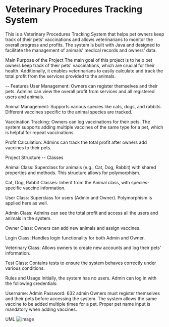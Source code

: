 # Veterinary Procedures Tracking System

This is a Veterinary Procedures Tracking System that helps pet owners keep track of their pets' vaccinations and allows veterinarians to monitor the overall progress and profits. The system is built with Java and designed to facilitate the management of animals' medical records and owners' data.

Main Purpose of the Project
The main goal of this project is to help pet owners keep track of their pets' vaccinations, which are crucial for their health. Additionally, it enables veterinarians to easily calculate and track the total profit from the services provided to the animals.

-- Features
User Management:
Owners can register themselves and their pets.
Admins can view the overall profit from services and all registered users and animals.

Animal Management:
Supports various species like cats, dogs, and rabbits.
Different vaccines specific to the animal species are tracked.

Vaccination Tracking:
Owners can log vaccinations for their pets.
The system supports adding multiple vaccines of the same type for a pet, which is helpful for repeat vaccinations.

Profit Calculation:
Admins can track the total profit after owners add vaccines to their pets.


Project Structure
-- Classes

Animal Class:
Superclass for animals (e.g., Cat, Dog, Rabbit) with shared properties and methods. This structure allows for polymorphism.

Cat, Dog, Rabbit Classes:
Inherit from the Animal class, with species-specific vaccine information.

User Class:
Superclass for users (Admin and Owner). Polymorphism is applied here as well.

Admin Class:
Admins can see the total profit and access all the users and animals in the system.

Owner Class:
Owners can add new animals and assign vaccines.

Login Class:
Handles login functionality for both Admin and Owner.

Veterinary Class:
Allows owners to create new accounts and log their pets' information.

Test Class:
Contains tests to ensure the system behaves correctly under various conditions.


Rules and Usage
Initially, the system has no users. Admin can log in with the following credentials:

Username: Admin
Password: 632 admin
Owners must register themselves and their pets before accessing the system.
The system allows the same vaccine to be added multiple times for a pet.
Proper pet name input is mandatory when adding vaccines.



UML 
![image](https://github.com/user-attachments/assets/cbbba99e-dbea-4305-81f7-f0f104a80475)
